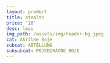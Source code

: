 ```yaml
---
layout: product
title: stealth
price: '10'
desc: lmao
img_path: /assets/img/header-bg.jpeg
cat: Akrilne Boje
subcat: ABTELLUNG
subsubcat: POJEDINACNE BOJE
---
```


